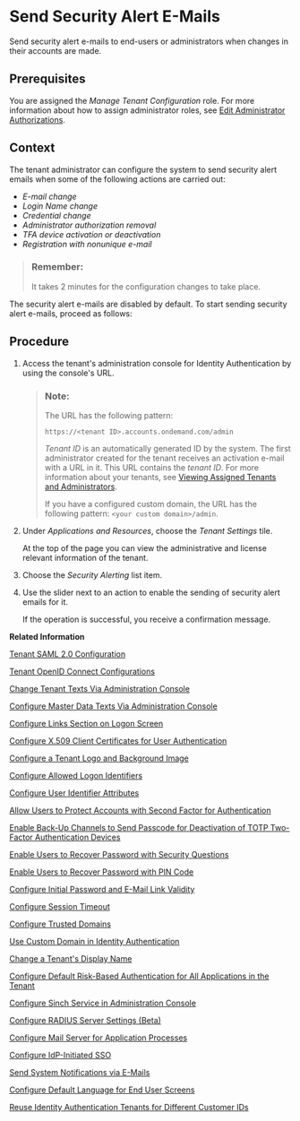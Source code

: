 <!-- loioc97746478abe4a96b7a294ccc4633daa -->

# Send Security Alert E-Mails

Send security alert e-mails to end-users or administrators when changes in their accounts are made.



<a name="loioc97746478abe4a96b7a294ccc4633daa__prereq_k4x_cmg_ppb"/>

## Prerequisites

You are assigned the *Manage Tenant Configuration* role. For more information about how to assign administrator roles, see [Edit Administrator Authorizations](edit-administrator-authorizations-86ee374.md).



## Context

The tenant administrator can configure the system to send security alert emails when some of the following actions are carried out:

-   *E-mail change*
-   *Login Name change*
-   *Credential change*
-   *Administrator authorization removal*
-   *TFA device activation or deactivation*
-   *Registration with nonunique e-mail*

> ### Remember:  
> It takes 2 minutes for the configuration changes to take place.

The security alert e-mails are disabled by default. To start sending security alert e-mails, proceed as follows:



## Procedure

1.  Access the tenant's administration console for Identity Authentication by using the console's URL.

    > ### Note:  
    > The URL has the following pattern:
    > 
    > `https://<tenant ID>.accounts.ondemand.com/admin`
    > 
    > *Tenant ID* is an automatically generated ID by the system. The first administrator created for the tenant receives an activation e-mail with a URL in it. This URL contains the *tenant ID*. For more information about your tenants, see [Viewing Assigned Tenants and Administrators](../viewing-assigned-tenants-and-administrators-f56e6f2.md).
    > 
    > If you have a configured custom domain, the URL has the following pattern: `<your custom domain>/admin`.

2.  Under *Applications and Resources*, choose the *Tenant Settings* tile.

    At the top of the page you can view the administrative and license relevant information of the tenant.

3.  Choose the *Security Alerting* list item.

4.  Use the slider next to an action to enable the sending of security alert emails for it.

    If the operation is successful, you receive a confirmation message.


**Related Information**  


[Tenant SAML 2.0 Configuration](tenant-saml-2-0-configuration-e81a19b.md "You as a tenant administrator can view and download the tenant SAML 2.0 metadata. You can also change the name format and update your certificate used by the identity provider to digitally sign the messages for the applications.")

[Tenant OpenID Connect Configurations](tenant-openid-connect-configurations-3d6abcc.md "You as a tenant administrator can view and configure the tenant OpenID Connect configurations.")

[Change Tenant Texts Via Administration Console](change-tenant-texts-via-administration-console-c24b1d0.md "The change tenant texts option can be used to change the predefined texts and messages for end-user screens available per tenant in Identity Authentication via the administration console.")

[Configure Master Data Texts Via Administration Console](configure-master-data-texts-via-administration-console-c068ac9.md "The master data texts option can be used to configure the predefined master data for each resource in Identity Authentication via the administration console.")

[Configure Links Section on Logon Screen](configure-links-section-on-logon-screen-060c032.md "You can configure links to appear on the logon screen of your applications.")

[Configure X.509 Client Certificates for User Authentication](configure-x-509-client-certificates-for-user-authentication-52c7dcb.md "Tenant administrators can configure X.509 client certificates for user authentication as an alternative to authenticating with a user name and a password.")

[Configure a Tenant Logo and Background Image](configure-a-tenant-logo-and-background-image-8742046.md "You can configure a custom global logo and, or a background image on the forms for sign-in in, registration, upgrade, password update, and account activation for all applications in a tenant.")

[Configure Allowed Logon Identifiers](configure-allowed-logon-identifiers-3adf1ff.md "Tenant administrators can choose the allowed logon identifiers for the users.")

[Configure User Identifier Attributes](configure-user-identifier-attributes-8b9fa88.md "Tenant administrators can configure user identifier attributes as required and unique for the tenant.")

[Allow Users to Protect Accounts with Second Factor for Authentication](allow-users-to-protect-accounts-with-second-factor-for-authentication-d9cbb6d.md "Tenant administrator can allow users to decide whether to protect their own accounts with second factor for authentication or not.")

[Enable Back-Up Channels to Send Passcode for Deactivation of TOTP Two-Factor Authentication Devices](enable-back-up-channels-to-send-passcode-for-deactivation-of-totp-two-factor-authenticati-782935e.md "Tenant administrator can configure back-up channels to send TOTP deactivation passcodes to the user.")

[Enable Users to Recover Password with Security Questions](enable-users-to-recover-password-with-security-questions-d9ae898.md "Users can choose to answer security questions to reset their password.")

[Enable Users to Recover Password with PIN Code](enable-users-to-recover-password-with-pin-code-046a235.md "Users can choose to provide PIN code to reset their password.")

[Configure Initial Password and E-Mail Link Validity](configure-initial-password-and-e-mail-link-validity-f8093f4.md "As a tenant administrator, you can configure the validity of the initial password and link sent to a user in the various application processes.")

[Configure Session Timeout](configure-session-timeout-5ca23e4.md "As a tenant administrator, you can configure when the session, created at the Identity Authentication tenant, expires.")

[Configure Trusted Domains](configure-trusted-domains-08fa1fe.md "Service providers that delegate authentication to Identity Authentication can protect their applications when using embedded frames, also called overlays, or when allowing user self-registration.")

[Use Custom Domain in Identity Authentication](use-custom-domain-in-identity-authentication-c4db840.md "Identity Authentication allows you to use a custom domain that is different from the default one (<tenant ID>.accounts.ondemand.com) - for example www.mytenant.com.")

[Change a Tenant's Display Name](change-a-tenant-s-display-name-a513c91.md "You can configure the tenant's name from the administration console for Identity Authentication.")

[Configure Default Risk-Based Authentication for All Applications in the Tenant](configure-default-risk-based-authentication-for-all-applications-in-the-tenant-1aab51a.md#loio1aab51ae62b94f79b4c6dac7a00857c2 "You can define rules for authentication according to different risk factors and apply actions like Allow, Deny, and Two-Factor Authentication for all applications in a tenant.")

[Configure Sinch Service in Administration Console](configure-sinch-service-in-administration-console-3fdc9e1.md "Configure Sinch Service to enable Phone Verification via SMS or SMS Two-Factor Authentication in the administration console.")

[Configure RADIUS Server Settings \(Beta\)](configure-radius-server-settings-beta-03043ae.md "Configure Remote Authentication Dial-In User Service (RADIUS) server settings in the administration console for Identity Authentication.")

[Configure Mail Server for Application Processes](configure-mail-server-for-application-processes-ccc7ba1.md "Configure mail server for the e-mails sent to the end users in the different application processes.")

[Configure IdP-Initiated SSO](configure-idp-initiated-sso-5d59caa.md)

[Send System Notifications via E-Mails](send-system-notifications-via-e-mails-aa04a8b.md "You can configure the administration console to send e-mails with information about expiring certificates, system notifications and new administrators to specific e-mail addresses or to the e-mails of all administrators.")

[Configure Default Language for End User Screens](configure-default-language-for-end-user-screens-2cb73c3.md "Select the language that the end user screen uses if the language of the browser isn’t in the list of supported languages.")

[Reuse Identity Authentication Tenants for Different Customer IDs](reuse-identity-authentication-tenants-for-different-customer-ids-ebd0258.md "You as a tenant administrator can reuse an existing tenant for configurations and automated subscriptions.")


